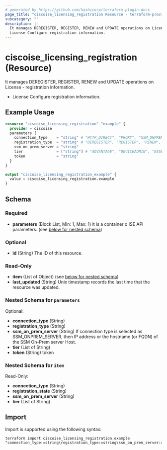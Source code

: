```yaml
---
# generated by https://github.com/hashicorp/terraform-plugin-docs
page_title: "ciscoise_licensing_registration Resource - terraform-provider-ciscoise"
subcategory: ""
description: |-
  It manages DEREGISTER, REGISTER, RENEW and UPDATE operations on License - registration information.
  License Configure registration information.
---
```


# ciscoise_licensing_registration (Resource)

It manages DEREGISTER, REGISTER, RENEW and UPDATE operations on License - registration information.

- License Configure registration information.

## Example Usage

```terraform
resource "ciscoise_licensing_registration" "example" {
  provider = ciscoise
  parameters {
    connection_type    = "string" # "HTTP_DIRECT", "PROXY", "SSM_ONPREM_SERVER", "TRANSPORT_GATEWAY"
    registration_type  = "string" # "DEREGISTER", "REGISTER", "RENEW", "UPDATE"
    ssm_on_prem_server = "string"
    tier               = ["string"] # "ADVANTAGE", "DEVICEADMIN", "ESSENTIAL", "PREMIER", "VM"
    token              = "string"
  }
}

output "ciscoise_licensing_registration_example" {
  value = ciscoise_licensing_registration.example
}
```

<!-- schema generated by tfplugindocs -->
## Schema

### Required

- **parameters** (Block List, Min: 1, Max: 1) it is a container o ISE API parameters. (see [below for nested schema](#nestedblock--parameters))

### Optional

- **id** (String) The ID of this resource.

### Read-Only

- **item** (List of Object) (see [below for nested schema](#nestedatt--item))
- **last_updated** (String) Unix timestamp records the last time that the resource was updated.

<a id="nestedblock--parameters"></a>
### Nested Schema for `parameters`

Optional:

- **connection_type** (String)
- **registration_type** (String)
- **ssm_on_prem_server** (String) If connection type is selected as SSM_ONPREM_SERVER, then  IP address or the hostname (or FQDN) of the SSM On-Prem server Host.
- **tier** (List of String)
- **token** (String) token


<a id="nestedatt--item"></a>
### Nested Schema for `item`

Read-Only:

- **connection_type** (String)
- **registration_state** (String)
- **ssm_on_prem_server** (String)
- **tier** (List of String)

## Import

Import is supported using the following syntax:

```shell
terraform import ciscoise_licensing_registration.example "connection_type:=string\registration_type:=string\ssm_on_prem_server:=string\tier:=string"
```
